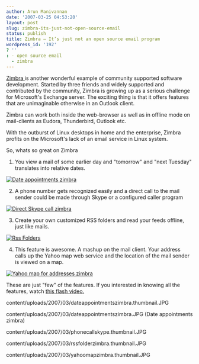 ```yaml
---
author: Arun Manivannan
date: '2007-03-25 04:53:20'
layout: post
slug: zimbra-its-just-not-open-source-email
status: publish
title: Zimbra — It’s just not an open source email program
wordpress_id: '192'
? ''
: - open source email
  - zimbra
---
```


[Zimbra ][1]is another wonderful example of community supported software
development. Started by three friends and widely supported and contributed by
the community, Zimbra is growing up as a serious challenge for Microsoft's
Exchange server. The exciting thing is that it offers features that are
unimaginable otherwise in an Outlook client.

Zimbra can work both inside the web-browser as well as in offline mode on
mail-clients as Eudora, Thunderbird, Outlook etc.

With the outburst of Linux desktops in home and the enterprise, Zimbra profits
on the Microsoft's lack of an email service in Linux system.

So, whats so great on Zimbra

1) You view a mail of some earlier day and "tomorrow" and "next Tuesday"
translates into relative dates.

[![Date appointments zimbra][2]][3]

2) A phone number gets recognized easily and a direct call to the mail sender
could be made through Skype or a configured caller program

[![Direct Skype call zimbra][4]][5]

3) Create your own customized RSS folders and read your feeds offline, just
like mails.

[![Rss Folders][6]][7]

4) This feature is awesome. A mashup on the mail client. Your address calls up
the Yahoo map web service and the location of the mail sender is viewed on a
map.

[![Yahoo map for addresses zimbra][8]][9]

These are just "few" of the features. If you interested in knowing all the
features, watch [this flash video.][10]

   [1]: http://www.zimbra.com

   [2]: http://www.arunma.com/wp-
content/uploads/2007/03/dateappointmentszimbra.thumbnail.JPG

   [3]: http://www.arunma.com/wp-
content/uploads/2007/03/dateappointmentszimbra.JPG (Date appointments zimbra)

   [4]: http://www.arunma.com/wp-
content/uploads/2007/03/phonecallskype.thumbnail.JPG

   [5]: http://www.arunma.com/wp-content/uploads/2007/03/phonecallskype.JPG
(Direct Skype call zimbra)

   [6]: http://www.arunma.com/wp-
content/uploads/2007/03/rssfolderzimbra.thumbnail.JPG

   [7]: http://www.arunma.com/wp-content/uploads/2007/03/rssfolderzimbra.JPG
(Rss Folders)

   [8]: http://www.arunma.com/wp-
content/uploads/2007/03/yahoomapzimbra.thumbnail.JPG

   [9]: http://www.arunma.com/wp-content/uploads/2007/03/yahoomapzimbra.JPG
(Yahoo map for addresses zimbra)

   [10]: http://www.zimbra.com/demos/zimbra_overview.html

